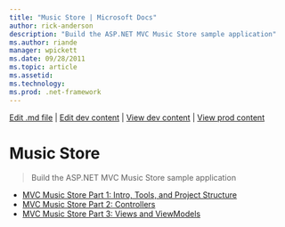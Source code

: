 ```yaml
---
title: "Music Store | Microsoft Docs"
author: rick-anderson
description: "Build the ASP.NET MVC Music Store sample application"
ms.author: riande
manager: wpickett
ms.date: 09/28/2011
ms.topic: article
ms.assetid: 
ms.technology: 
ms.prod: .net-framework
---
```

[Edit .md file](C:\Projects\msc\dev\Msc.Www\Web.ASP\App_Data\github\mvc\videos\mvc-2\index.md) | [Edit dev content](http://www.aspdev.net/umbraco#/content/content/edit/23476) | [View dev content](http://docs.aspdev.net/tutorials/mvc/videos/mvc-2/music-store/index.html) | [View prod content](http://www.asp.net/mvc/videos/mvc-2/music-store)

Music Store
====================
> Build the ASP.NET MVC Music Store sample application


- [MVC Music Store Part 1: Intro, Tools, and Project Structure](mvc-music-store-part-1-intro-tools-and-project-structure.md)
- [MVC Music Store Part 2: Controllers](mvc-music-store-part-2-controllers.md)
- [MVC Music Store Part 3: Views and ViewModels](mvc-music-store-part-3-views-and-viewmodels.md)
